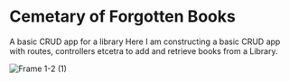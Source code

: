 # Cemetary of Forgotten Books
A basic CRUD app for a library
Here I am constructing a basic CRUD app with routes, controllers etcetra to add and retrieve books from a Library.


![Frame 1-2 (1)](https://user-images.githubusercontent.com/46256526/105194163-4dc97080-5b5f-11eb-9ff9-24b17bd4e997.png)
